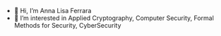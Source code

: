 - 👋 Hi, I’m Anna Lisa Ferrara
- 👀 I’m interested in Applied Cryptography, Computer Security, Formal Methods for Security, CyberSecurity
<!---
- 🌱 I’m currently learning ...
- 💞️ I’m looking to collaborate on ...
- 📫 How to reach me ...
--->
<!---
annlif/annlif is a ✨ special ✨ repository because its `README.md` (this file) appears on your GitHub profile.
You can click the Preview link to take a look at your changes.
--->
